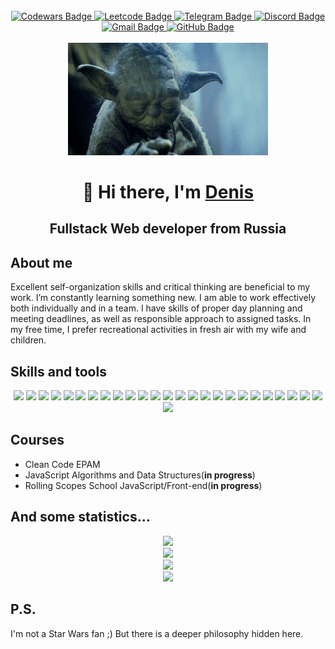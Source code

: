 <div id="views_counter " align="right">
  <img src="https://komarev.com/ghpvc/?username=dhusser" alt="" />
</div>

<div id="header" align="center">
  <a href="https://www.codewars.com/users/dhusser">
    <img src="https://img.shields.io/badge/Codewars-B92F21?style=for-the-badge&logo=Codewars&logoColor=white"
      alt="Codewars Badge" />
  </a>
  <a href="https://www.leetcode.com/dhusser">
    <img src="https://img.shields.io/badge/Leetcode-FFA116?style=for-the-badge&logo=Leetcode&logoColor=white"
      alt="Leetcode Badge" />
  </a>
  <a href="https://t.me/dhusser">
    <img src="https://img.shields.io/badge/Telegram-239AD6?style=for-the-badge&logo=telegram&logoColor=white"
      alt="Telegram Badge" />
  </a>
  <a href="https://discordapp.com/users/967772176994402305/">
    <img src="https://img.shields.io/badge/Discord-5662F6?style=for-the-badge&logo=Discord&logoColor=white"
      alt="Discord Badge" />
  </a>
  <a href="mailto: gusser.denis@gmail.com">
    <img src="https://img.shields.io/badge/Gmail-EA4335?style=for-the-badge&logo=Gmail&logoColor=white"
      alt="Gmail Badge" />
  </a>
  <a href="https://github.com/dhusser">
    <img src="https://img.shields.io/badge/GitHub-black?style=for-the-badge&logo=GitHub&logoColor=white"
      alt="GitHub Badge" />
  </a>
</div>
<br>
<div id="gif" align="center">
  <img src="./gif/master-proger.gif" width="320" />
</div>

<h1 align="center">&#128075; Hi there, I'm <a href="https://dhusser.ru" target="_blank">Denis</a></h1>

<h2 align="center">Fullstack Web developer from Russia</h2>


<div id="main">
  <div id="about_me">
    <h2>About me </h2>
    <p>Excellent self-organization skills and critical thinking are beneficial to my work. I’m constantly learning
      something new. I am able to work effectively both individually and in a team. I have skills of proper day planning
      and meeting deadlines, as well as responsible approach to assigned tasks. In my free time, I prefer recreational
      activities in fresh air with my wife and children.</p>
  </div>

  <div id="skills">
    <h2>Skills and tools</h2>

   <div id="logos" align="center">
      <img src="https://img.shields.io/badge/javascript-%23323330.svg?style=for-the-badge&logo=javascript&logoColor=%23F7DF1E">
      <img src="https://img.shields.io/badge/typescript-%23007ACC.svg?style=for-the-badge&logo=typescript&logoColor=white">
      <img src="https://img.shields.io/badge/react-%2320232a.svg?style=for-the-badge&logo=react&logoColor=%2361DAFB">
      <img src="https://img.shields.io/badge/vuejs-%2335495e.svg?style=for-the-badge&logo=vuedotjs&logoColor=%234FC08D">
      <img src="https://img.shields.io/badge/node.js-6DA55F?style=for-the-badge&logo=node.js&logoColor=white">
      <img src="https://img.shields.io/badge/php-%23777BB4.svg?style=for-the-badge&logo=php&logoColor=white">
      <img src="https://img.shields.io/badge/laravel-%23FF2D20.svg?style=for-the-badge&logo=laravel&logoColor=white">
      <img src="https://img.shields.io/badge/html5-%23E34F26.svg?style=for-the-badge&logo=html5&logoColor=white">
      <img src="https://img.shields.io/badge/css3-%231572B6.svg?style=for-the-badge&logo=css3&logoColor=white">
      <img src="https://img.shields.io/badge/less-2B4C80?style=for-the-badge&logo=less&logoColor=white">
      <img src="https://img.shields.io/badge/SASS-hotpink.svg?style=for-the-badge&logo=SASS&logoColor=white">
      <img src="https://img.shields.io/badge/vite-%23646CFF.svg?style=for-the-badge&logo=vite&logoColor=white">
      <img src="https://img.shields.io/badge/webpack-%238DD6F9.svg?style=for-the-badge&logo=webpack&logoColor=black">
      <img src="https://img.shields.io/badge/GULP-%23CF4647.svg?style=for-the-badge&logo=gulp&logoColor=white">
      <img src="https://img.shields.io/badge/WordPress-%23117AC9.svg?style=for-the-badge&logo=WordPress&logoColor=white">
      <img src="https://img.shields.io/badge/joomla-%235091CD.svg?style=for-the-badge&logo=joomla&logoColor=white">
      <img src="https://img.shields.io/badge/mysql-%2300f.svg?style=for-the-badge&logo=mysql&logoColor=white">
      <img src="https://img.shields.io/badge/MongoDB-%234ea94b.svg?style=for-the-badge&logo=mongodb&logoColor=white">
      <img src="https://img.shields.io/badge/figma-%23F24E1E.svg?style=for-the-badge&logo=figma&logoColor=white">
      <img src="https://img.shields.io/badge/jquery-%230769AD.svg?style=for-the-badge&logo=jquery&logoColor=white">
      <img src="https://img.shields.io/badge/docker-%230db7ed.svg?style=for-the-badge&logo=docker&logoColor=white">
      <img src="https://img.shields.io/badge/jira-%230A0FFF.svg?style=for-the-badge&logo=jira&logoColor=white">
      <img src="https://img.shields.io/badge/jenkins-%232C5263.svg?style=for-the-badge&logo=jenkins&logoColor=white">
      <img src="https://img.shields.io/badge/-jest-%23C21325?style=for-the-badge&logo=jest&logoColor=white">
      <img src="https://img.shields.io/badge/git-%23F05033.svg?style=for-the-badge&logo=git&logoColor=white">
      <img src="https://img.shields.io/badge/github%20actions-%232671E5.svg?style=for-the-badge&logo=githubactions&logoColor=white">

  </div>
  </div>

  <table align="center">

   <!-- <tbody>
      <tr>
        <td align="center">
          <div><img
              src="" />
          </div>
          <p align="center"><strong><a href="">Source</a> / <a
                href="">Deploy</a></strong></p>
        </td>
        <td align="left">
          <h3></h3>
          <p><strong>Description: </strong></p>
          <p><strong>Features: </strong></p>
          <p><strong>Stack: </strong></p>
        </td>
      </tr>
    </tbody>

  </table> -->

  <div id="education">
    <h2 align="left">Courses</h2>
    <ul>
      <li>Clean Code EPAM</li>
      <li>JavaScript Algorithms and Data Structures(<b>in progress</b>)</li>
      <li>Rolling Scopes School JavaScript/Front-end(<b>in progress</b>)</li>
    </ul>
  </div>

  <div id="stats" align="center">
    <h2 align="left">And some statistics...</h2>
    <a href="https://www.codewars.com/users/dhusser"><img
        src="https://www.codewars.com/users/dhusser/badges/large"></a><br>
    <a href="https://leetcode.com/dhusser/"><img
        src="https://leetcode-stats.vercel.app/api?username=dhusser&theme=dark"></a><br>
    <img
      src="https://github-readme-streak-stats.herokuapp.com?user=dhusser&theme=material&hide_border=true&border_radius=8&card_width=400"><br>
    <img src="https://github-readme-stats.vercel.app/api/top-langs/?username=dhusser"><br>
  </div>

  <div>
  <h2 align="left">P.S.</h2>
  <p>I'm not a Star Wars fan ;) But there is a deeper philosophy hidden here.</p>
  </div>

</div>
